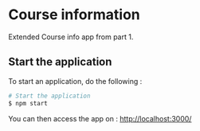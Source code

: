 # Course information

Extended Course info app from part 1.

## Start the application

To start an application, do the following :

```bash
# Start the application
$ npm start
```

You can then access the app on : [http://localhost:3000/](http://localhost:3000/)
